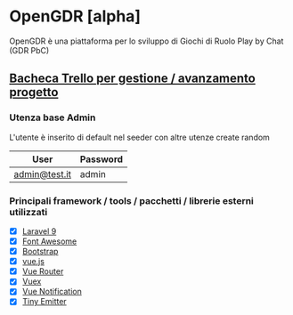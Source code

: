 # OpenGDR [alpha]

OpenGDR è una piattaforma per lo sviluppo di Giochi di Ruolo Play by Chat (GDR PbC)

## [Bacheca Trello per gestione / avanzamento progetto](https://trello.com/b/dz0MR8W0/open-gdr)

### Utenza base Admin

L'utente è inserito di default nel seeder con altre utenze create random

| User          | Password |
| ------------- | -------- |
| admin@test.it | admin    |

### Principali framework / tools / pacchetti / librerie esterni utilizzati

-   [x] [Laravel 9](https://laravel.com/)
-   [x] [Font Awesome](https://fontawesome.com/)
-   [x] [Bootstrap](https://getbootstrap.com/)
-   [x] [vue.js](https://vuejs.org/)
-   [x] [Vue Router](https://router.vuejs.org/)
-   [x] [Vuex](https://vuex.vuejs.org/)
-   [x] [Vue Notification](https://www.npmjs.com/package/@kyvg/vue3-notification)
-   [x] [Tiny Emitter](https://github.com/scottcorgan/tiny-emitter)
